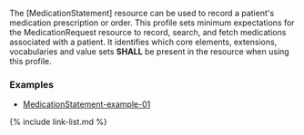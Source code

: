The [MedicationStatement] resource can be used to record a patient's medication prescription or order.  This profile sets minimum expectations for the MedicationRequest resource to record, search, and fetch medications associated with a patient. It identifies which core elements, extensions, vocabularies and value sets **SHALL** be present in the resource when using this profile.

### Examples

- [MedicationStatement-example-01](MedicationStatement-example-01.html) 

{% include link-list.md %}
